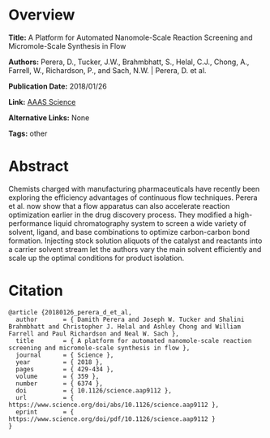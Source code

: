 # Overview
**Title:**
A Platform for Automated Nanomole-Scale Reaction Screening and Micromole-Scale Synthesis in Flow

**Authors:**
Perera, D., Tucker, J.W., Brahmbhatt, S., Helal, C.J., Chong, A., Farrell, W., Richardson, P., and Sach, N.W. |
Perera, D. et al.

**Publication Date:**
2018/01/26

**Link:**
[AAAS Science](https://www.science.org/doi/10.1126/science.aap9112)

**Alternative Links:**
None

**Tags:**
other


# Abstract
Chemists charged with manufacturing pharmaceuticals have recently been exploring the efficiency advantages of continuous flow techniques.
Perera et al. now show that a flow apparatus can also accelerate reaction optimization earlier in the drug discovery process.
They modified a high-performance liquid chromatography system to screen a wide variety of solvent, ligand, and base combinations to optimize carbon-carbon bond formation.
Injecting stock solution aliquots of the catalyst and reactants into a carrier solvent stream let the authors vary the main solvent efficiently and scale up the optimal conditions for product isolation.


# Citation
```
@article {20180126_perera_d_et_al,
  author       = { Damith Perera and Joseph W. Tucker and Shalini Brahmbhatt and Christopher J. Helal and Ashley Chong and William Farrell and Paul Richardson and Neal W. Sach },
  title        = { A platform for automated nanomole-scale reaction screening and micromole-scale synthesis in flow },
  journal      = { Science },
  year         = { 2018 },
  pages        = { 429-434 },
  volume       = { 359 },
  number       = { 6374 },
  doi          = { 10.1126/science.aap9112 },
  url          = { https://www.science.org/doi/abs/10.1126/science.aap9112 },
  eprint       = { https://www.science.org/doi/pdf/10.1126/science.aap9112 }
}
```

